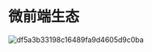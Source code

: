 # 微前端生态
![df5a3b33198c16489fa9d4605d9c0ba](https://user-images.githubusercontent.com/26592801/162108324-1c80fe97-46d3-4fd3-bff9-0d1572252b92.jpg)
